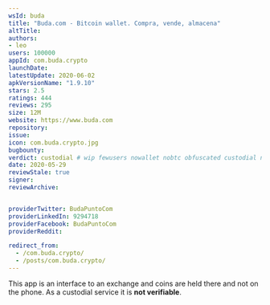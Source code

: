 ```yaml
---
wsId: buda
title: "Buda.com - Bitcoin wallet. Compra, vende, almacena"
altTitle: 
authors:
- leo
users: 100000
appId: com.buda.crypto
launchDate: 
latestUpdate: 2020-06-02
apkVersionName: "1.9.10"
stars: 2.5
ratings: 444
reviews: 295
size: 12M
website: https://www.buda.com
repository: 
issue: 
icon: com.buda.crypto.jpg
bugbounty: 
verdict: custodial # wip fewusers nowallet nobtc obfuscated custodial nosource nonverifiable reproducible bounty defunct
date: 2020-05-29
reviewStale: true
signer: 
reviewArchive:


providerTwitter: BudaPuntoCom
providerLinkedIn: 9294718
providerFacebook: BudaPuntoCom
providerReddit: 

redirect_from:
  - /com.buda.crypto/
  - /posts/com.buda.crypto/
---
```



This app is an interface to an exchange and coins are held there and not on the
phone. As a custodial service it is **not verifiable**.
